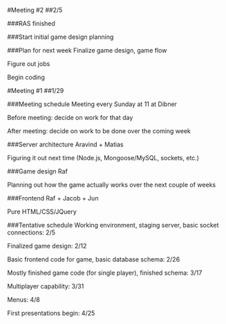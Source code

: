 #Meeting #2
##2/5

###RAS finished

###Start initial game design planning

###Plan for next week
Finalize game design, game flow

Figure out jobs

Begin coding

#Meeting #1
##1/29

###Meeting schedule
Meeting every Sunday at 11 at Dibner

Before meeting: decide on work for that day

After meeting: decide on work to be done over the coming week

###Server architecture
Aravind + Matias

Figuring it out next time (Node.js, Mongoose/MySQL, sockets, etc.)

###Game design
Raf

Planning out how the game actually works over the next couple of weeks

###Frontend
Raf + Jacob + Jun

Pure HTML/CSS/JQuery

###Tentative schedule
Working environment, staging server, basic socket connections: 2/5

Finalized game design: 2/12

Basic frontend code for game, basic database schema: 2/26

Mostly finished game code (for single player), finished schema: 3/17

Multiplayer capability: 3/31

Menus: 4/8

First presentations begin: 4/25
